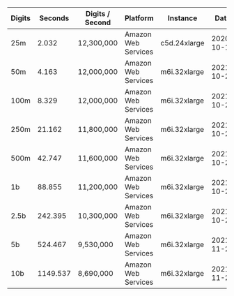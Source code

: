 | Digits | Seconds | Digits / Second | Platform | Instance | Date | Files |
| ------ | ------- | --------------- | -------- | -------- | ---- | ----- |
| 25m | 2.032 | 12,300,000 | Amazon Web Services | c5d.24xlarge | 2020-10-10 | [cfg](../Amazon%20Web%20Services/c5d.24xlarge/Gamma%28%C2%BE%29%20%5BSeries-Pi%20%28Brown%29%5D/Gamma%28%C2%BE%29%20-%2020201010-104524.cfg) [out](../Amazon%20Web%20Services/c5d.24xlarge/Gamma%28%C2%BE%29%20%5BSeries-Pi%20%28Brown%29%5D/Gamma%28%C2%BE%29%20-%2020201010-104524.out) [txt](../Amazon%20Web%20Services/c5d.24xlarge/Gamma%28%C2%BE%29%20%5BSeries-Pi%20%28Brown%29%5D/Gamma%28%C2%BE%29%20-%2020201010-104524.txt) |
| 50m | 4.163 | 12,000,000 | Amazon Web Services | m6i.32xlarge | 2021-10-29 | [cfg](../Amazon%20Web%20Services/m6i.32xlarge/Gamma%28%C2%BE%29%20%5BSeries-Pi%20%28Brown%29%5D/Gamma%28%C2%BE%29%20-%2020211029-162950.cfg) [out](../Amazon%20Web%20Services/m6i.32xlarge/Gamma%28%C2%BE%29%20%5BSeries-Pi%20%28Brown%29%5D/Gamma%28%C2%BE%29%20-%2020211029-162950.out) [txt](../Amazon%20Web%20Services/m6i.32xlarge/Gamma%28%C2%BE%29%20%5BSeries-Pi%20%28Brown%29%5D/Gamma%28%C2%BE%29%20-%2020211029-162950.txt) |
| 100m | 8.329 | 12,000,000 | Amazon Web Services | m6i.32xlarge | 2021-10-29 | [cfg](../Amazon%20Web%20Services/m6i.32xlarge/Gamma%28%C2%BE%29%20%5BSeries-Pi%20%28Brown%29%5D/Gamma%28%C2%BE%29%20-%2020211029-163027.cfg) [out](../Amazon%20Web%20Services/m6i.32xlarge/Gamma%28%C2%BE%29%20%5BSeries-Pi%20%28Brown%29%5D/Gamma%28%C2%BE%29%20-%2020211029-163027.out) [txt](../Amazon%20Web%20Services/m6i.32xlarge/Gamma%28%C2%BE%29%20%5BSeries-Pi%20%28Brown%29%5D/Gamma%28%C2%BE%29%20-%2020211029-163027.txt) |
| 250m | 21.162 | 11,800,000 | Amazon Web Services | m6i.32xlarge | 2021-10-29 | [cfg](../Amazon%20Web%20Services/m6i.32xlarge/Gamma%28%C2%BE%29%20%5BSeries-Pi%20%28Brown%29%5D/Gamma%28%C2%BE%29%20-%2020211029-163051.cfg) [out](../Amazon%20Web%20Services/m6i.32xlarge/Gamma%28%C2%BE%29%20%5BSeries-Pi%20%28Brown%29%5D/Gamma%28%C2%BE%29%20-%2020211029-163051.out) [txt](../Amazon%20Web%20Services/m6i.32xlarge/Gamma%28%C2%BE%29%20%5BSeries-Pi%20%28Brown%29%5D/Gamma%28%C2%BE%29%20-%2020211029-163051.txt) |
| 500m | 42.747 | 11,600,000 | Amazon Web Services | m6i.32xlarge | 2021-10-29 | [cfg](../Amazon%20Web%20Services/m6i.32xlarge/Gamma%28%C2%BE%29%20%5BSeries-Pi%20%28Brown%29%5D/Gamma%28%C2%BE%29%20-%2020211029-174753.cfg) [out](../Amazon%20Web%20Services/m6i.32xlarge/Gamma%28%C2%BE%29%20%5BSeries-Pi%20%28Brown%29%5D/Gamma%28%C2%BE%29%20-%2020211029-174753.out) [txt](../Amazon%20Web%20Services/m6i.32xlarge/Gamma%28%C2%BE%29%20%5BSeries-Pi%20%28Brown%29%5D/Gamma%28%C2%BE%29%20-%2020211029-174753.txt) |
| 1b | 88.855 | 11,200,000 | Amazon Web Services | m6i.32xlarge | 2021-10-29 | [cfg](../Amazon%20Web%20Services/m6i.32xlarge/Gamma%28%C2%BE%29%20%5BSeries-Pi%20%28Brown%29%5D/Gamma%28%C2%BE%29%20-%2020211029-174925.cfg) [out](../Amazon%20Web%20Services/m6i.32xlarge/Gamma%28%C2%BE%29%20%5BSeries-Pi%20%28Brown%29%5D/Gamma%28%C2%BE%29%20-%2020211029-174925.out) [txt](../Amazon%20Web%20Services/m6i.32xlarge/Gamma%28%C2%BE%29%20%5BSeries-Pi%20%28Brown%29%5D/Gamma%28%C2%BE%29%20-%2020211029-174925.txt) |
| 2.5b | 242.395 | 10,300,000 | Amazon Web Services | m6i.32xlarge | 2021-10-29 | [cfg](../Amazon%20Web%20Services/m6i.32xlarge/Gamma%28%C2%BE%29%20%5BSeries-Pi%20%28Brown%29%5D/Gamma%28%C2%BE%29%20-%2020211029-212326.cfg) [out](../Amazon%20Web%20Services/m6i.32xlarge/Gamma%28%C2%BE%29%20%5BSeries-Pi%20%28Brown%29%5D/Gamma%28%C2%BE%29%20-%2020211029-212326.out) [txt](../Amazon%20Web%20Services/m6i.32xlarge/Gamma%28%C2%BE%29%20%5BSeries-Pi%20%28Brown%29%5D/Gamma%28%C2%BE%29%20-%2020211029-212326.txt) |
| 5b | 524.467 | 9,530,000 | Amazon Web Services | m6i.32xlarge | 2021-11-28 | [cfg](../Amazon%20Web%20Services/m6i.32xlarge/Gamma%28%C2%BE%29%20%5BSeries-Pi%20%28Brown%29%5D/Gamma%28%C2%BE%29%20-%2020211128-020851.cfg) [out](../Amazon%20Web%20Services/m6i.32xlarge/Gamma%28%C2%BE%29%20%5BSeries-Pi%20%28Brown%29%5D/Gamma%28%C2%BE%29%20-%2020211128-020851.out) [txt](../Amazon%20Web%20Services/m6i.32xlarge/Gamma%28%C2%BE%29%20%5BSeries-Pi%20%28Brown%29%5D/Gamma%28%C2%BE%29%20-%2020211128-020851.txt) |
| 10b | 1149.537 | 8,690,000 | Amazon Web Services | m6i.32xlarge | 2021-11-28 | [cfg](../Amazon%20Web%20Services/m6i.32xlarge/Gamma%28%C2%BE%29%20%5BSeries-Pi%20%28Brown%29%5D/Gamma%28%C2%BE%29%20-%2020211128-175913.cfg) [out](../Amazon%20Web%20Services/m6i.32xlarge/Gamma%28%C2%BE%29%20%5BSeries-Pi%20%28Brown%29%5D/Gamma%28%C2%BE%29%20-%2020211128-175913.out) [txt](../Amazon%20Web%20Services/m6i.32xlarge/Gamma%28%C2%BE%29%20%5BSeries-Pi%20%28Brown%29%5D/Gamma%28%C2%BE%29%20-%2020211128-175913.txt) |
